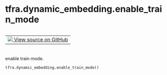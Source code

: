 <div itemscope itemtype="http://developers.google.com/ReferenceObject">
<meta itemprop="name" content="tfra.dynamic_embedding.enable_train_mode" />
<meta itemprop="path" content="Stable" />
</div>

# tfra.dynamic_embedding.enable_train_mode

<!-- Insert buttons and diff -->

<table class="tfo-notebook-buttons tfo-api" align="left">

<td>
  <a target="_blank" href="https://github.com/tensorflow/recommenders-addons/tree/master/tensorflow_recommenders_addons/dynamic_embedding/python/ops/dynamic_embedding_ops.py">
    <img src="https://www.tensorflow.org/images/GitHub-Mark-32px.png" />
    View source on GitHub
  </a>
</td></table>
<br/>
<br/>
<br/>
<br/>



enable train mode.

``` python
tfra.dynamic_embedding.enable_train_mode()
```



<!-- Placeholder for "Used in" -->
  